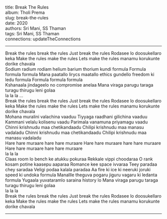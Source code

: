 title: Break The Rules  
album: Tholi Prema  
slug: break-the-rules  
date: 2020  
authors: Sri Mani, SS Thaman  
tags: Sri Mani, SS Thaman  
connections: updateTheConnections  

------------

Break the rules break the rules Just break the rules Rodasee lo doosukellaro keka Make the rules make the rules Lets make the rules manamu korukunte dorike chavala  
Sodium radium rodiam helium barium thorium kundi formula Formula formula formula Mana paatallo lirycs maatallo ethics gundello freedom ki ledu formula Formula formula formula  
Kshanaala jindageelo no compromise anelaa Mana viraga parugu taraga turagu thirugu leni golaa  
la la la  ...  
Break the rules break the rules Just break the rules Rodasee lo doosukellaro keka Make the rules make the rules Lets make the rules manamu korukunte dorike chavala  
Mohana muralini valachina vaaduu Tiyyaga raadhani gilichina vaaduu Kammani velalu kolisenu vaadu Parimala vanamuna priyamagu vaadu  
Chinni krishnudu maa chetikandaadu Chilipi krishnudu maa manasu vadaladu Chinni krishnudu maa chetikandaadu Chilipi krishnudu maa manasu vadaladu  
Hare hare muraare hare hare muraare Hare hare muraare hare hare muraare Hare hare muraare hare hare muraare  
la la la  
Claas room lo bench ke atukku pokuraa Rekkale vippi choodaraa O rank kosam potine kaasepu aaparaa Romance kee space ivvaraa Teey paradaa chey saradaa Veligi podaa kalala paradaa Aa fire ki ice ki neeruki joruki speed ki undoka formula Manallle theguva pogaru jiguru vagaru ki ledanta formula Yugaala yuvataramlo saraina history lo Mana viraga parugu taraga turagu thirugu leni golaa  
la la la  
Break the rules break the rules Just break the rules Rodasee lo doosukellaro keka Make the rules make the rules Lets make the rules manamu korukunte dorike chavala  


------------
